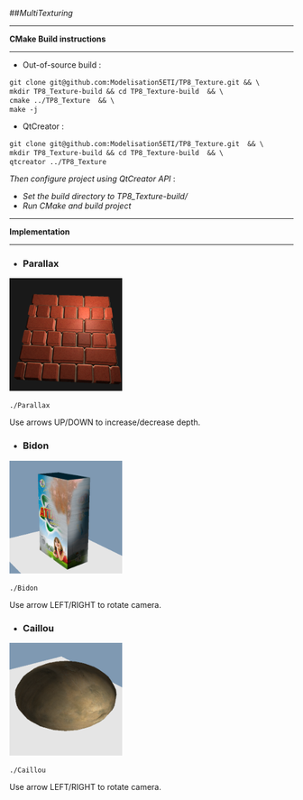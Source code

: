 ##*MultiTexturing*

-----
**CMake Build instructions**

-----
  - Out-of-source build :
 ```
git clone git@github.com:Modelisation5ETI/TP8_Texture.git && \
mkdir TP8_Texture-build && cd TP8_Texture-build  && \
cmake ../TP8_Texture  && \
make -j
 
 ```
  - QtCreator :
 ```
git clone git@github.com:Modelisation5ETI/TP8_Texture.git  && \
mkdir TP8_Texture-build && cd TP8_Texture-build  && \
qtcreator ../TP8_Texture
 
 ```
  *Then configure project using QtCreator API* : 
   - *Set the build directory to TP8_Texture-build/*
   - *Run CMake and build project*


-----
**Implementation**

-----

 - ### Parallax
 <img src="./Screenshots/parallax.png" alt="Parallax" width="200" height="200" />

 ```
 ./Parallax
 ```
 Use arrows UP/DOWN to increase/decrease depth.
 
 - ### Bidon
 <img src="./Screenshots/bidon.png" alt="Bidon" width="200" height="200" />

 ```
 ./Bidon
 ```
 Use arrow LEFT/RIGHT to rotate camera.

 - ### Caillou
 <img src="./Screenshots/caillou.png" alt="Caillou" width="200" height="200" />

 ```
 ./Caillou
 ```
 Use arrow LEFT/RIGHT to rotate camera.

